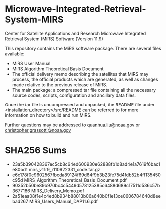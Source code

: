 # Microwave-Integrated-Retrieval-System-MIRS
Center for Satellite Applications and Research Microwave Integrated Retrieval System (MiRS) Software (Version 11.9)

This repository contains the MiRS software package. There are several files available:
* MiRS User Manual
* MiRS Algorithm Theoretical Basis Document
* The official delivery memo describing the satellites that MiRS may process, the official products which are generated, as well as changes made relative to the previous release of MiRS.
* The main package: a compressed tar file containing all the necessary source codes, scripts, configuration and ancillary data files.

Once the tar file is uncompressed and unpacked, the README file under <installation_directory>/src/README can be referred to for more information on how to build and run MiRS.

Further questions may be addressed to quanhua.liu@noaa.gov or christopher.grassotti@noaa.gov

# SHA256 Sums
* 23a5b390428367ec5cb8c64ed600930e62888fb1d8ad4e1a7619f6bac1e80bd1  mirs_v11r9_r110922331_code.tar.gz
* e6c178f0c9602567fbcda89124f69d64f9b3b23fe75d4fdb52b4ff135450c95d  MIRS_Algorithm_Theoretical_Basis_Document.pdf
* 90352b50be89b970bc4c5449d578125385c6488d689c17511d536c57b3677186  MIRS_Delivery_Memo.pdf
* 2a51eaa08f1e4c4ed8b934b88013b06a640b0f1e13ce0606784640d8eebad267  MIRS_Users_Manual_DAP11.6.pdf
